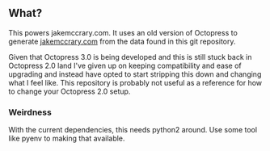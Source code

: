 ## What?

This powers jakemccrary.com. It uses an old version of Octopress to
generate [jakemccrary.com](https://jakemccrary.com) from the data
found in this git repository.

Given that Octopress 3.0 is being developed and this is still stuck
back in Octopress 2.0 land I've given up on keeping compatibility and
ease of upgrading and instead have opted to start stripping this down
and changing what I feel like. This repository is probably not useful
as a reference for how to change your Octopress 2.0 setup.

### Weirdness

With the current dependencies, this needs python2 around.
Use some tool like pyenv to making that available.
